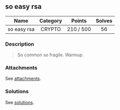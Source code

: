 ## so easy rsa

|  Name  |  Category  |  Points  |  Solves  |
| :----: | :----: | :----: | :----: |
|  so easy rsa  |  CRYPTO  |  210 / 500  |  56  |

### Description
> So common so fragile.
> Warmup.

### Attachments
See [attachments](https://github.com/roadicing/ctf-writeups/tree/main/2021/hitconctf/so-easy-rsa/attachments).

### Solutions
See [solutions](https://github.com/roadicing/ctf-writeups/tree/main/2021/hitconctf/so-easy-rsa/solutions).